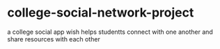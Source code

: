 # college-social-network-project
a college social app wish helps studentts connect with one another and share resources with each other
